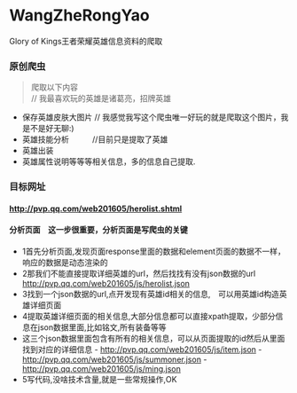 # WangZheRongYao
Glory of Kings王者荣耀英雄信息资料的爬取

### 原创爬虫
>爬取以下内容         
    // 我最喜欢玩的英雄是诸葛亮，招牌英雄
   
   
- 保存英雄皮肤大图片 // 我感觉我写这个爬虫唯一好玩的就是爬取这个图片，我是不是好无聊:)
- 英雄技能分析　　　//目前只是提取了英雄
- 英雄出装
- 英雄属性说明等等等相关信息，多的信息自己提取.

### 目标网址
#### http://pvp.qq.com/web201605/herolist.shtml
#### 分析页面　这一步很重要，分析页面是写爬虫的关键
- 1首先分析页面,发现页面response里面的数据和element页面的数据不一样，响应的数据是动态渲染的
- 2那我们不能直接提取详细英雄的url，然后找找有没有json数据的url　http://pvp.qq.com/web201605/js/herolist.json
- 3找到一个json数据的url,点开发现有英雄id相关的信息,　可以用英雄id构造英雄详细页面
- 4提取英雄详细页面的相关信息,大部分信息都可以直接xpath提取，少部分信息在json数据里面,比如铭文,所有装备等等
- 这三个json数据里面包含有所有的相关信息，可以从页面提取的id然后从里面找到对应的详细信息
       - http://pvp.qq.com/web201605/js/item.json
       - http://pvp.qq.com/web201605/js/summoner.json
       - http://pvp.qq.com/web201605/js/ming.json
- 5写代码,没啥技术含量,就是一些常规操作,OK
